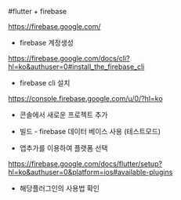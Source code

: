 #flutter  + firebase 


https://firebase.google.com/
- firebase 계정생성

https://firebase.google.com/docs/cli?hl=ko&authuser=0#install_the_firebase_cli
- firebase cli 설치


https://console.firebase.google.com/u/0/?hl=ko
- 콘솔에서 새로운 프로젝트 추가

- 빌드 - firebase 데이터 베이스 사용 (테스트모드)
- 앱추가를 이용하여 플랫폼 선택


https://firebase.google.com/docs/flutter/setup?hl=ko&authuser=0&platform=ios#available-plugins
- 해당플러그인의 사용법 확인
